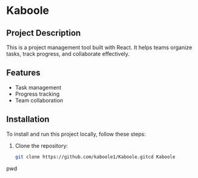 # Kaboole

## Project Description
This is a project management tool built with React. It helps teams organize tasks, track progress, and collaborate effectively.

## Features
- Task management
- Progress tracking
- Team collaboration

## Installation
To install and run this project locally, follow these steps:

1. Clone the repository:
   ```bash
   git clone https://github.com/kaboole1/Kaboole.gitcd Kaboole
pwd


